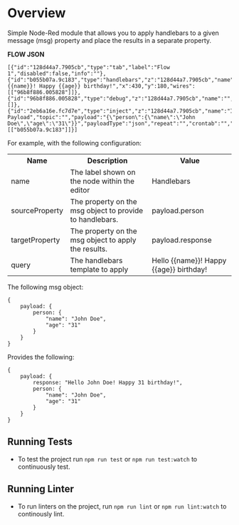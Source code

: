 # Overview

Simple Node-Red module that allows you to apply handlebars to a given message (msg) property and place the results in a separate property.

**FLOW JSON**

	[{"id":"128d44a7.7905cb","type":"tab","label":"Flow 1","disabled":false,"info":""},{"id":"b055b07a.9c183","type":"handlebars","z":"128d44a7.7905cb","name":"","sourceProperty":"payload.person","targetProperty":"payload.response","query":"Hello {{name}}! Happy {{age}} birthday!","x":430,"y":180,"wires":[["96b8f886.005828"]]},{"id":"96b8f886.005828","type":"debug","z":"128d44a7.7905cb","name":"","active":true,"tosidebar":true,"console":false,"tostatus":false,"complete":"true","x":670,"y":180,"wires":[]},{"id":"2eb6a16e.fc7d7e","type":"inject","z":"128d44a7.7905cb","name":"Inject Payload","topic":"","payload":"{\"person\":{\"name\":\"John Doe\",\"age\":\"31\"}}","payloadType":"json","repeat":"","crontab":"","once":false,"onceDelay":0.1,"x":150,"y":180,"wires":[["b055b07a.9c183"]]}]

For example, with the following configuration:

<table>
	<tr>
		<th>Name</th>
		<th>Description</th>
		<th>Value</th>
	</tr>
	<tr>
		<td>name</td>
		<td>The label shown on the node within the editor</td>
		<td>Handlebars</td>
	</tr>
	<tr>
		<td>sourceProperty</td>
		<td>The property on the msg object to provide to handlebars.</td>
		<td>payload.person</td>
	</tr>
	<tr>
		<td>targetProperty</td>
		<td>The property on the msg object to apply the results.</td>
		<td>payload.response</td>
	</tr>
	<tr>
		<td>query</td>
		<td>The handlebars template to apply</td>
		<td>Hello {{name}}! Happy {{age}} birthday!</td>
	</tr>
</table>

The following msg object:

	{
		payload: {
			person: {
				"name": "John Doe",
				"age": "31"
			}
		}
	}

Provides the following:

	{
		payload: {
			response: "Hello John Doe! Happy 31 birthday!",
			person: {
				"name": "John Doe",
				"age": "31"
			}
		}
	}

## Running Tests
* To test the project run `npm run test` or `npm run test:watch` to continuously test.

## Running Linter
* To run linters on the project, run `npm run lint` or `npm run lint:watch` to continously lint.

